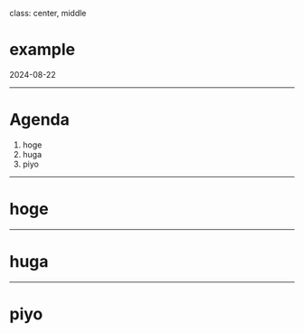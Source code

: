 class: center, middle

# example

2024-08-22

---

# Agenda

1. hoge
2. huga
3. piyo

---

# hoge

---

# huga

---

# piyo
